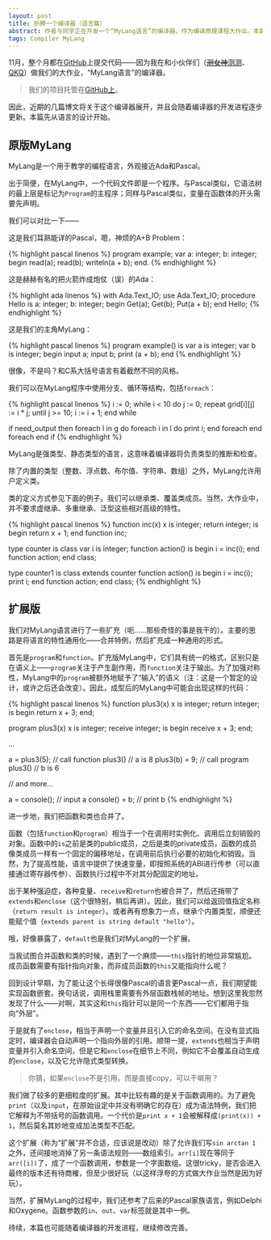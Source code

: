 ```yaml
---
layout: post
title: 折腾一个编译器（语言篇）
abstract: 作者与同学正在开发一个“MyLang语言”的编译器，作为编译原理课程大作业。本篇介绍MyLang语言及我们对语言的扩展。
tags: Compiler MyLang
---
```


11月，整个月都在[GitHub](https://github.com/hczhcz)上提交代码——因为我在和小伙伴们（[<del>测女神</del>测测](http://gaocegege.com/)、[QKQ](https://github.com/qikangqi)）做我们的大作业，“MyLang语言”的编译器。

> 我们的项目托管在[GitHub上](https://github.com/gaocegege/CompilerLab)。

因此，近期的几篇博文将关于这个编译器展开，并且会随着编译器的开发进程逐步更新。本篇先从语言的设计开始。

原版MyLang
---

MyLang是一个用于教学的编程语言，外观接近Ada和Pascal。

出于简便，在MyLang中，一个代码文件即是一个程序。与Pascal类似，它语法树的最上层是标记为`Program`的主程序；同样与Pascal类似，变量在函数体的开头需要先声明。

我们可以对比一下——

这是我们耳熟能详的Pascal，嗯，神烦的A+B Problem：

{% highlight pascal linenos %}
program example;
var
  a: integer;
  b: integer;
begin
  read(a);
  read(b);
  writeln(a + b);
end.
{% endhighlight %}

这是赫赫有名的把火箭炸成炮仗（误）的Ada：

{% highlight ada linenos %}
with Ada.Text_IO; use Ada.Text_IO;
procedure Hello is
  a: integer;
  b: integer;
begin
  Get(a);
  Get(b);
  Put(a + b);
end Hello;
{% endhighlight %}

这是我们的主角MyLang：

{% highlight pascal linenos %}
program example()
is
  var a is integer;
  var b is integer;
begin
  input a;
  input b;
  print (a + b);
end
{% endhighlight %}

很像，不是吗？和C系大括号语言有着截然不同的风格。

我们可以在MyLang程序中使用分支、循环等结构，包括`foreach`：

{% highlight pascal linenos %}
i := 0;
while i < 10 do
  j := 0;
  repeat
    grid[i][j] := i * j;
  until j >= 10;
  i := i + 1;
end while

if need_output then
  foreach l in g do
    foreach i in l do
      print i;
    end foreach
  end foreach
end if
{% endhighlight %}

MyLang是强类型、静态类型的语言，这意味着编译器将负责类型的推断和检查。

除了内置的类型（整数、浮点数、布尔值、字符串、数组）之外，MyLang允许用户定义类。

类的定义方式参见下面的例子。我们可以继承类、覆盖类成员。当然，大作业中，并不要求虚继承、多重继承、泛型这些相对高级的特性。

{% highlight pascal linenos %}
function inc(x)
  x is integer;
  return integer;
is
begin
  return x + 1;
end function inc;

type counter is class
  var i is integer;
  function action()
  is
  begin
    i = inc(i);
  end function action;
end class;

type counter1 is class extends counter
  function action()
  is
  begin
    i = inc(i);
    print i;
  end function action;
end class;
{% endhighlight %}

扩展版
---

我们对MyLang语言进行了一些扩充（呃……那些奇怪的事是我干的）。主要的思路是将语言的特性通用化——合并特例，然后扩充成一种通用的形式。

首先是`program`和`function`。扩充版MyLang中，它们具有统一的格式，区别只是在语义上——`program`关注于产生副作用，而`function`关注于输出。为了加强对称性，MyLang中的`program`被额外地赋予了“输入”的语义（注：这是一个暂定的设计，或许之后还会改变）。因此，成型后的MyLang中可能会出现这样的代码：

{% highlight pascal linenos %}
function plus3(x)
  x is integer;
  return integer;
is
begin
  return x + 3;
end;

program plus3(x)
  x is integer;
  receive integer;
is
begin
  receive x + 3;
end;

...

a = plus3(5); // call function plus3() // a is 8
plus3(b) = 9; // call program plus3() // b is 6

// and more...

a = console(); // input a
console() = b; // print b
{% endhighlight %}

进一步地，我们把函数和类也合并了。

函数（包括`function`和`program`）相当于一个在调用时实例化、调用后立刻销毁的对象。函数中的`is`之前是类的public成员，之后是类的private成员，函数的成员像类成员一样有一个固定的偏移地址，在调用前后执行必要的初始化和销毁。当然，为了提高性能，语言中提供了快速变量，即按照系统的ABI进行传参（可以直接通过寄存器传参）、函数执行过程中不对其分配固定的地址。

出于某种强迫症，各种变量、`receive`和`return`也被合并了，然后还捎带了`extends`和`enclose`（这个很特别，稍后再讲）。因此，我们可以给返回值指定名称（`return result is integer`）。或者再有想象力一点，继承个内置类型，顺便还能赋个值（`extends parent is string default "hello"`）。

哦，好像暴露了，`default`也是我们对MyLang的一个扩展。

当我试图合并函数和类的时候，遇到了一个麻烦——`this`指针的地位非常尴尬。成员函数需要有指针指向对象，而非成员函数的`this`又能指向什么呢？

回到设计早期，为了能让这个长得很像Pascal的语言更Pascal一点，我们期望能实现函数嵌套。换句话说，调用栈里需要有外层函数栈帧的地址。想到这里我忽然发现了什么——对啊，其实这和`this`指针可以是同一个东西——它们都用于指向“外层”。

于是就有了`enclose`，相当于声明一个变量并且引入它的命名空间。在没有显式指定时，编译器会自动声明一个指向外层的引用。顺带一提，`extends`也相当于声明变量并引入命名空间，但是它和`enclose`在细节上不同，例如它不会覆盖自动生成的`enclose`，以及它允许隐式类型转换。

> 你猜，如果`enclose`不是引用，而是直接copy，可以干嘛用？

我们做了较多的更细粒度的扩展。其中比较有趣的是关于函数调用的。为了避免`print`（以及`input`，在原始设定中并没有明确它的存在）成为语法特例，我们把它解释为不带括号的函数调用。一个代价是`print x + 1`会被解释成`(print(x)) + 1`，然后莫名其妙地变成加法类型不匹配。

这个扩展（称为“扩展”并不合适，应该说是改动）除了允许我们写`sin arctan 1`之外，还间接地消掉了另一条语法规则——数组索引。`arr[i]`现在等同于`arr([i])`了，成了一个函数调用，参数是一个字面数组。这很tricky，是否会进入最终的版本还有待商榷，但至少很好玩（以这样浮夸的方式做大作业当然是因为好玩）。

当然，扩展MyLang的过程中，我们还参考了后来的Pascal家族语言，例如Delphi和Oxygene。函数参数的`in`、`out`、`var`标签就是其中一例。

待续，本篇也可能随着编译器的开发进程，继续修改完善。
